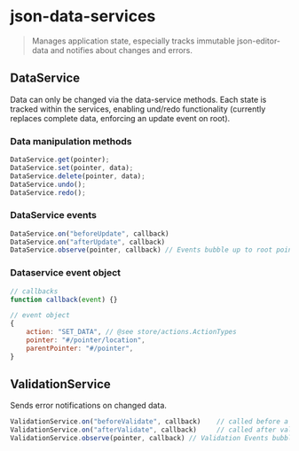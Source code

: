 # json-data-services

> Manages application state, especially tracks immutable json-editor-data and notifies about changes and errors.


## DataService

Data can only be changed via the data-service methods. Each state is tracked within the services, enabling und/redo functionality (currently replaces complete data, enforcing an update event on root).

### Data manipulation methods

```js
DataService.get(pointer);
DataService.set(pointer, data);
DataService.delete(pointer, data);
DataService.undo();
DataService.redo();
```

### DataService events

```js
DataService.on("beforeUpdate", callback)
DataService.on("afterUpdate", callback)
DataService.observe(pointer, callback) // Events bubble up to root pointer (#)
```


### Dataservice event object

```js
// callbacks
function callback(event) {}
```

```js
// event object
{
    action: "SET_DATA", // @see store/actions.ActionTypes
    pointer: "#/pointer/location",
    parentPointer: "#/pointer",
}
```


## ValidationService

Sends error notifications on changed data.

```js
ValidationService.on("beforeValidate", callback)    // called before a next validation - used to remove errors
ValidationService.on("afterValidate", callback)     // called after validation - used to remove errors
ValidationService.observe(pointer, callback) // Validation Events bubble up to root pointer (#)
```

